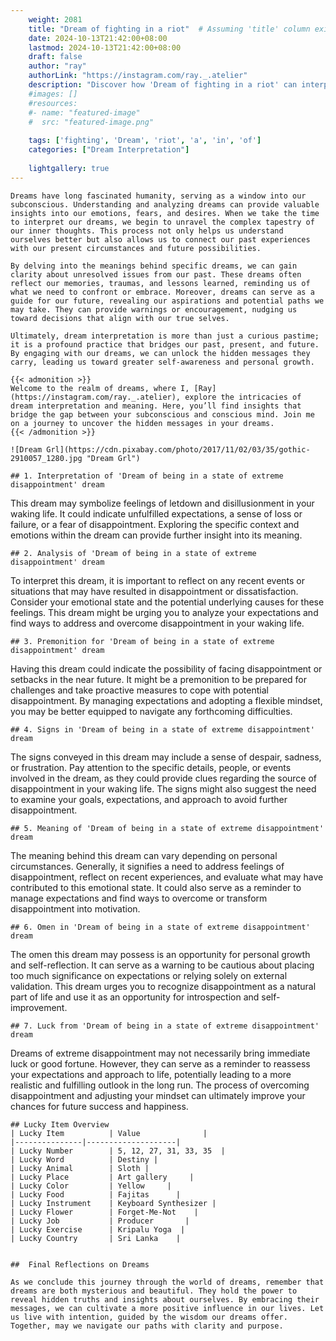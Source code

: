 ```yaml
---
    weight: 2081
    title: "Dream of fighting in a riot"  # Assuming 'title' column exists
    date: 2024-10-13T21:42:00+08:00
    lastmod: 2024-10-13T21:42:00+08:00
    draft: false
    author: "ray"
    authorLink: "https://instagram.com/ray._.atelier"
    description: "Discover how 'Dream of fighting in a riot' can interpret your future and uncover its significant meanings in your life."
    #images: []
    #resources:
    #- name: "featured-image"
    #  src: "featured-image.png"
    
    tags: ['fighting', 'Dream', 'riot', 'a', 'in', 'of']
    categories: ["Dream Interpretation"]
    
    lightgallery: true
---
```

    
    Dreams have long fascinated humanity, serving as a window into our subconscious. Understanding and analyzing dreams can provide valuable insights into our emotions, fears, and desires. When we take the time to interpret our dreams, we begin to unravel the complex tapestry of our inner thoughts. This process not only helps us understand ourselves better but also allows us to connect our past experiences with our present circumstances and future possibilities.
    
    By delving into the meanings behind specific dreams, we can gain clarity about unresolved issues from our past. These dreams often reflect our memories, traumas, and lessons learned, reminding us of what we need to confront or embrace. Moreover, dreams can serve as a guide for our future, revealing our aspirations and potential paths we may take. They can provide warnings or encouragement, nudging us toward decisions that align with our true selves.
    
    Ultimately, dream interpretation is more than just a curious pastime; it is a profound practice that bridges our past, present, and future. By engaging with our dreams, we can unlock the hidden messages they carry, leading us toward greater self-awareness and personal growth.
    
    {{< admonition >}}
    Welcome to the realm of dreams, where I, [Ray](https://instagram.com/ray._.atelier), explore the intricacies of dream interpretation and meaning. Here, you’ll find insights that bridge the gap between your subconscious and conscious mind. Join me on a journey to uncover the hidden messages in your dreams.
    {{< /admonition >}}
    
    ![Dream Grl](https://cdn.pixabay.com/photo/2017/11/02/03/35/gothic-2910057_1280.jpg "Dream Grl")
    
    ## 1. Interpretation of 'Dream of being in a state of extreme disappointment' dream
    
This dream may symbolize feelings of letdown and disillusionment in your waking life. It could indicate unfulfilled expectations, a sense of loss or failure, or a fear of disappointment. Exploring the specific context and emotions within the dream can provide further insight into its meaning.
    
    ## 2. Analysis of 'Dream of being in a state of extreme disappointment' dream
    
To interpret this dream, it is important to reflect on any recent events or situations that may have resulted in disappointment or dissatisfaction. Consider your emotional state and the potential underlying causes for these feelings. This dream might be urging you to analyze your expectations and find ways to address and overcome disappointment in your waking life.
    
    ## 3. Premonition for 'Dream of being in a state of extreme disappointment' dream
    
Having this dream could indicate the possibility of facing disappointment or setbacks in the near future. It might be a premonition to be prepared for challenges and take proactive measures to cope with potential disappointment. By managing expectations and adopting a flexible mindset, you may be better equipped to navigate any forthcoming difficulties.
    
    ## 4. Signs in 'Dream of being in a state of extreme disappointment' dream
    
The signs conveyed in this dream may include a sense of despair, sadness, or frustration. Pay attention to the specific details, people, or events involved in the dream, as they could provide clues regarding the source of disappointment in your waking life. The signs might also suggest the need to examine your goals, expectations, and approach to avoid further disappointment.
    
    ## 5. Meaning of 'Dream of being in a state of extreme disappointment' dream
    
The meaning behind this dream can vary depending on personal circumstances. Generally, it signifies a need to address feelings of disappointment, reflect on recent experiences, and evaluate what may have contributed to this emotional state. It could also serve as a reminder to manage expectations and find ways to overcome or transform disappointment into motivation.
    
    ## 6. Omen in 'Dream of being in a state of extreme disappointment' dream
    
The omen this dream may possess is an opportunity for personal growth and self-reflection. It can serve as a warning to be cautious about placing too much significance on expectations or relying solely on external validation. This dream urges you to recognize disappointment as a natural part of life and use it as an opportunity for introspection and self-improvement.
    
    ## 7. Luck from 'Dream of being in a state of extreme disappointment' dream
    
Dreams of extreme disappointment may not necessarily bring immediate luck or good fortune. However, they can serve as a reminder to reassess your expectations and approach to life, potentially leading to a more realistic and fulfilling outlook in the long run. The process of overcoming disappointment and adjusting your mindset can ultimately improve your chances for future success and happiness.
    
    ## Lucky Item Overview
    | Lucky Item          | Value              |
    |---------------|--------------------|
    | Lucky Number        | 5, 12, 27, 31, 33, 35  |
    | Lucky Word          | Destiny |
    | Lucky Animal        | Sloth |
    | Lucky Place         | Art gallery     |
    | Lucky Color         | Yellow     |
    | Lucky Food          | Fajitas      |
    | Lucky Instrument    | Keyboard Synthesizer |
    | Lucky Flower        | Forget-Me-Not    |
    | Lucky Job           | Producer       |
    | Lucky Exercise      | Kripalu Yoga  |
    | Lucky Country       | Sri Lanka    |
    
    
    ##  Final Reflections on Dreams
    
    As we conclude this journey through the world of dreams, remember that dreams are both mysterious and beautiful. They hold the power to reveal hidden truths and insights about ourselves. By embracing their messages, we can cultivate a more positive influence in our lives. Let us live with intention, guided by the wisdom our dreams offer. Together, may we navigate our paths with clarity and purpose.
    